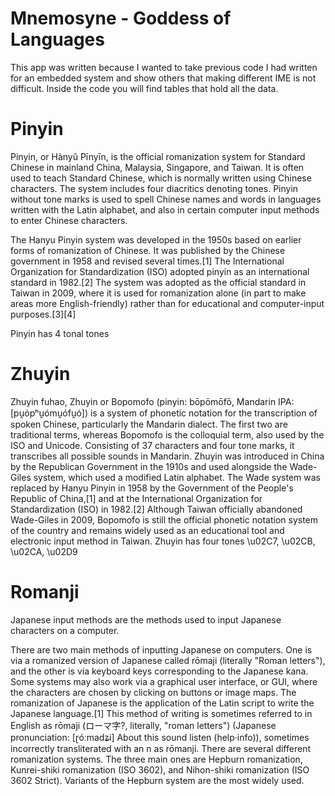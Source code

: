 # Mnemosyne - Goddess of Languages

This app was written because I wanted to take previous code I had written for an embedded system and show others that making different IME is not difficult. Inside the code you will find tables that hold all the data. 

# Pinyin
Pinyin, or Hànyǔ Pīnyīn, is the official romanization system for Standard Chinese in mainland China, Malaysia, Singapore, and Taiwan. It is often used to teach Standard Chinese, which is normally written using Chinese characters. The system includes four diacritics denoting tones. Pinyin without tone marks is used to spell Chinese names and words in languages written with the Latin alphabet, and also in certain computer input methods to enter Chinese characters.

The Hanyu Pinyin system was developed in the 1950s based on earlier forms of romanization of Chinese. It was published by the Chinese government in 1958 and revised several times.[1] The International Organization for Standardization (ISO) adopted pinyin as an international standard in 1982.[2] The system was adopted as the official standard in Taiwan in 2009, where it is used for romanization alone (in part to make areas more English-friendly) rather than for educational and computer-input purposes.[3][4]

Pinyin has 4 tonal tones  

# Zhuyin
Zhuyin fuhao, Zhuyin or Bopomofo (pinyin: bōpōmōfō, Mandarin IPA: [pu̯ópʰu̯ómu̯ófu̯ó]) is a system of phonetic notation for the transcription of spoken Chinese, particularly the Mandarin dialect. The first two are traditional terms, whereas Bopomofo is the colloquial term, also used by the ISO and Unicode. Consisting of 37 characters and four tone marks, it transcribes all possible sounds in Mandarin. Zhuyin was introduced in China by the Republican Government in the 1910s and used alongside the Wade-Giles system, which used a modified Latin alphabet. The Wade system was replaced by Hanyu Pinyin in 1958 by the Government of the People's Republic of China,[1] and at the International Organization for Standardization (ISO) in 1982.[2] Although Taiwan officially abandoned Wade-Giles in 2009, Bopomofo is still the official phonetic notation system of the country and remains widely used as an educational tool and electronic input method in Taiwan. Zhuyin has four tones \u02C7, \u02CB, \u02CA, \u02D9

# Romanji
Japanese input methods are the methods used to input Japanese characters on a computer.

There are two main methods of inputting Japanese on computers. One is via a romanized version of Japanese called rōmaji (literally "Roman letters"), and the other is via keyboard keys corresponding to the Japanese kana. Some systems may also work via a graphical user interface, or GUI, where the characters are chosen by clicking on buttons or image maps. The romanization of Japanese is the application of the Latin script to write the Japanese language.[1] This method of writing is sometimes referred to in English as rōmaji (ローマ字?, literally, "roman letters") (Japanese pronunciation: [ɽóːmadʑi] About this sound listen (help·info)), sometimes incorrectly transliterated with an n as rōmanji. There are several different romanization systems. The three main ones are Hepburn romanization, Kunrei-shiki romanization (ISO 3602), and Nihon-shiki romanization (ISO 3602 Strict). Variants of the Hepburn system are the most widely used.
